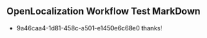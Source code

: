## OpenLocalization Workflow Test MarkDown
* 9a46caa4-1d81-458c-a501-e1450e6c68e0 thanks!

<!--HONumber=Aug16_HO4-->



